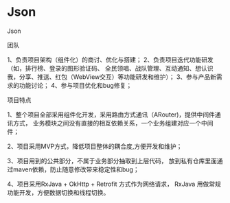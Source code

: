 # Json
Json



团队

1、负责项目架构（组件化）的商讨、优化与搭建；
2、负责项目迭代功能研发（如，排行榜、登录的图形验证码、
全民领唱、战队管理、互动通知、想认识我，分享、推送、红包（WebView交互）等功能研发和维护）；
3、参与产品新需求的功能讨论；
4、参与项目优化和bug修复；

项目特点

1、整个项目全部采用组件化开发，采用路由方式通讯（ARouter)，提供中间件通讯方式，
业务模块之间没有直接的相互依赖关系，一个业务组建对应一个中间件；

2、项目采用MVP方式，降低项目整体的耦合度,方便开发和维护；

3、项目用到的公共部分，不属于业务部分抽取到上层代码，
放到私有仓库里面通过maven依赖，防止随意修改带来稳定性和bug；

4、项目采用RxJava + OkHttp + Retrofit 方式作为网络请求，
RxJava 用做常规功能开发，方便数据切换和线程切换。